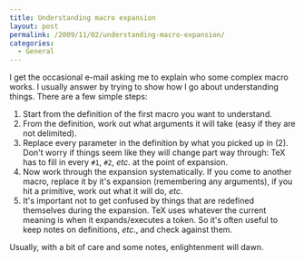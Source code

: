 ```yaml
---
title: Understanding macro expansion
layout: post
permalink: /2009/11/02/understanding-macro-expansion/
categories:
  - General
---
```

I get the occasional e-mail asking me to explain who some complex macro works. I usually answer by trying to show how I go about understanding things. There are a few simple steps:

1. Start from the definition of the first macro you want to understand.
2. From the definition, work out what arguments it will take (easy if they are not delimited).
3. Replace every parameter in the definition by what you picked up in (2). Don't worry if things seem like they will change part way through: TeX has to fill in every `#1`, `#2`, _etc_. at the point of expansion.
4. Now work through the expansion systematically. If you come to another macro, replace it by it's expansion (remembering any arguments), if you hit a primitive, work out what it will do, _etc_.
5. It's important not to get confused by things that are redefined themselves during the expansion. TeX uses whatever the current meaning is when it expands/executes a token. So it's often useful to keep notes on definitions, _etc_., and check against them.

Usually, with a bit of care and some notes, enlightenment will dawn.
